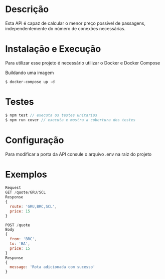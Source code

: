 # Descrição
Esta API é capaz de calcular o menor preço possível de
passagens, independentemente do número de conexões necessárias.

# Instalação e Execução
Para utilizar esse projeto é necessário utilizar o Docker e Docker Compose

Buildando uma imagem 
```docker
$ docker-compose up -d
```

# Testes
```js
$ npm test // executa os testes unitarios
$ npm run cover // executa e mostra a cobertura dos testes
```

# Configuração
Para modificar a porta da API consule o arquivo .env na raiz do projeto

# Exemplos
```js
Request
GET /quote/GRU/SCL
Response
{
  route: 'GRU,BRC,SCL',
  price: 15
}

POST /quote
Body
{
  from: 'BRC',
  to: 'BA',
  price: 15
}
Response
{ 
  message: 'Rota adicionada com sucesso'
}
```